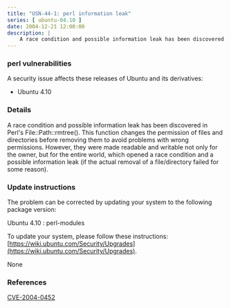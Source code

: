 ```yaml
---
title: "USN-44-1: perl information leak"
series: [ ubuntu-04.10 ]
date: 2004-12-21 12:00:00
description: |
    A race condition and possible information leak has been discovered in Perl&#39;s File::Path::rmtree(). This function changes the permission of files and directories before removing them to avoid problems with wrong permissions. However, they were made readable and writable not only for the owner, but for the entire world, which opened a race condition and a possible information leak (if the actual removal of a file/directory failed for some reason).
--- 
```

 
### perl vulnerabilities

A security issue affects these releases of Ubuntu and its derivatives:

* Ubuntu 4.10

### Details

A race condition and possible information leak has been discovered in Perl&#39;s File::Path::rmtree(). This function changes the permission of files and directories before removing them to avoid problems with wrong permissions. However, they were made readable and writable not only for the owner, but for the entire world, which opened a race condition and a possible information leak (if the actual removal of a file/directory failed for some reason).

### Update instructions

The problem can be corrected by updating your system to the following package version:

Ubuntu 4.10
 : perl-modules 

To update your system, please follow these instructions: [https://wiki.ubuntu.com/Security/Upgrades](https://wiki.ubuntu.com/Security/Upgrades).

None

### References

 [CVE-2004-0452](http://people.ubuntu.com/~ubuntu-security/cve/CVE-2004-0452)
 
